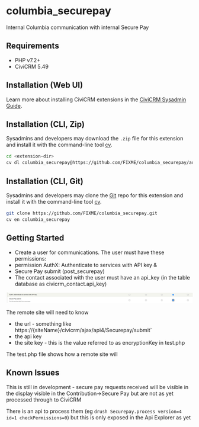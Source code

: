 # columbia_securepay

Internal Columbia communication with internal Secure Pay

## Requirements

* PHP v7.2+
* CiviCRM 5.49

## Installation (Web UI)

Learn more about installing CiviCRM extensions in the [CiviCRM Sysadmin Guide](https://docs.civicrm.org/sysadmin/en/latest/customize/extensions/).

## Installation (CLI, Zip)

Sysadmins and developers may download the `.zip` file for this extension and
install it with the command-line tool [cv](https://github.com/civicrm/cv).

```bash
cd <extension-dir>
cv dl columbia_securepay@https://github.com/FIXME/columbia_securepay/archive/master.zip
```

## Installation (CLI, Git)

Sysadmins and developers may clone the [Git](https://en.wikipedia.org/wiki/Git) repo for this extension and
install it with the command-line tool [cv](https://github.com/civicrm/cv).

```bash
git clone https://github.com/FIXME/columbia_securepay.git
cv en columbia_securepay
```

## Getting Started

- Create a user for communications. The user must have these  permissions:
- permission AuthX: Authenticate to services with API key &
- Secure Pay submit (post_securepay)
- The contact associated with the user must have an api_key (in the table database as civicrm_contact.api_key)

![img.png](img.png)

The remote site will need to know
- the url - something like https://{siteName}/civicrm/ajax/api4/Securepay/submit`
- the api key
- the site key - this is the value referred to as encryptionKey in test.php

The test.php file shows how a remote site will

## Known Issues

This is still in development - secure pay requests received will
be visible in the display visible in the Contribution->Secure Pay
but are not as yet processed through to CiviCRM

There is an api to process them (eg
`drush Securepay.process version=4 id=1 checkPermissions=0`)
but this is only exposed in the Api Explorer as yet
